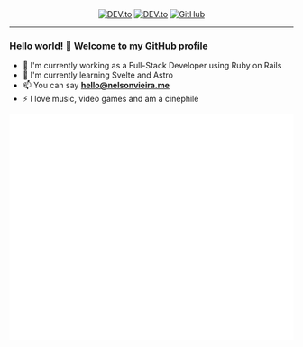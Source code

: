 <!---
SPDX-License-Identifier: CC0-1.0

Copyright (c) 2023 Nelson Vieira

@author Nelson Vieira <hello@nelsonvieira.me>
@license CC0-1.0 <https://creativecommons.org/publicdomain/zero/1.0/legalcode.txt>
--->
<div align="center">
    <a href="https://dev.to/nelson-vieira" target="_blank"><img alt="DEV.to" src="https://img.shields.io/badge/-DEV.to-000000?style=round-square&logo=DEV.to"></a>
    <a href="https://www.linkedin.com/in/nelson-f-vieira/" target="_blank"><img alt="DEV.to" src="https://img.shields.io/badge/-LinkedIn-0a66c2?style=round-square&logo=LinkedIn"></a>
    <a href="https://github.com/nelson-vieira" target="_blank"><img alt="GitHub" src="https://img.shields.io/badge/-@nelson--vieira-161b22?style=round-square&logo=GitHub"></a>
</div>

---

### Hello world! 👋 Welcome to my GitHub profile

- 🔭 I'm currently working as a Full-Stack Developer using Ruby on Rails
- 🌱 I'm currently learning Svelte and Astro
- 📫 You can say **hello@nelsonvieira.me**
- ⚡ I love music, video games and am a cinephile

<!--
Visit my [website](https://nelsonvieira.me/) for more information about me 😃
-->

<div align="center">
    <img src="code.svg" width="800" height="400" alt="Coding is awesome">
</div>
